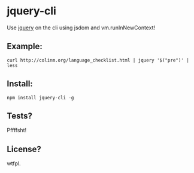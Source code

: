 # jquery-cli

Use [jquery](http://jquery.com) on the cli using jsdom and vm.runInNewContext!

## Example:

    curl http://colinm.org/language_checklist.html | jquery '$("pre")' | less

## Install:

    npm install jquery-cli -g

## Tests?

Pffffsht!

## License?

wtfpl.
